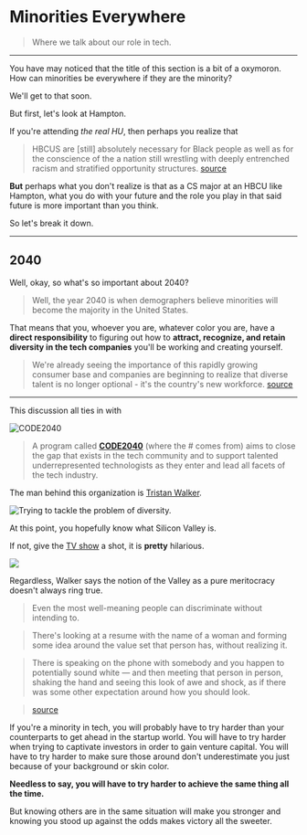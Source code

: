 # Minorities Everywhere

> Where we talk about our role in tech.

---

You have may noticed that the title of this section is a bit of a oxymoron. How can minorities be everywhere if they are the minority?

We'll get to that soon.

But first, let's look at Hampton.

If you're attending *the real HU*,  then perhaps you realize that

> HBCUS are [still] absolutely necessary for Black people as well as for the conscience of the a nation still wrestling with deeply entrenched racism and stratified opportunity structures. [source](http://www.ebony.com/news-views/stop-asking-if-hbcus-are-relevant-392#.VPhtFIHF88Y)

**But** perhaps what you don't realize is that as a CS major at an HBCU like Hampton, what you do with your future and the role you play in that said future is more important than you think.

So let's break it down.

---

## 2040

Well, okay, so what's so important about 2040?

> Well, the year 2040 is when demographers believe minorities will become the majority in the United States.

That means that you, whoever you are, whatever color you are, have a **direct responsibility** to figuring out how to **attract, recognize, and retain diversity in the tech companies** you'll be working and creating yourself.

> We're already seeing the importance of this rapidly growing consumer base and companies are beginning to realize that diverse talent is no longer optional - it's the country's new workforce. [source](http://www.code2040.org/background/)

---

This discussion all ties in with

![CODE2040](https://cdn.evbuc.com/eventlogos/86898779/code2040.jpg)

> A program called [**CODE2040**](http://code2040.org) (where the # comes from) aims to close the gap that exists in the tech community and to support talented underrepresented technologists as they enter and lead all facets of the tech industry.

The man behind this organization is [Tristan Walker](https://twitter.com/tristanwalker).

![Trying to tackle the problem of diversity.](http://rack.0.mshcdn.com/media/ZgkyMDEzLzEwLzIyL2ZjL3RyaXN0YW53YWxrLmFlNmRlLmpwZwpwCXRodW1iCTk1MHg1MzQjCmUJanBn/92032228/1dd/tristan-walker-image.jpg)

At this point, you hopefully know what Silicon Valley is.

If not, give the [TV show](http://en.wikipedia.org/wiki/Silicon_Valley_%28TV_series%29) a shot, it is **pretty** hilarious.

![](http://upload.wikimedia.org/wikipedia/en/3/33/Silicon_valley_title.png)

Regardless, Walker says the notion of the Valley as a pure meritocracy doesn't always ring true.

> Even the most well-meaning people can discriminate without intending to.

> There's looking at a resume with the name of a woman and forming some idea around the value set that person has, without realizing it.

> There is speaking on the phone with somebody and you happen to potentially sound white — and then meeting that person in person, shaking the hand and seeing this look of awe and shock, as if there was some other expectation around how you should look.

> [source](http://www.npr.org/blogs/codeswitch/2013/11/07/243783500/meet-the-entrepreneur-who-wants-to-change-silicon-valley)

If you're a minority in tech, you will probably have to try harder than your counterparts to get ahead in the startup world. You will have to try harder when trying to captivate investors in order to gain venture capital. You will have to try harder to make sure those around don't underestimate you just because of your background or skin color.

**Needless to say, you will have to try harder to achieve the same thing all the time.**

But knowing others are in the same situation will make you stronger and knowing you stood up against the odds makes victory all the sweeter.

